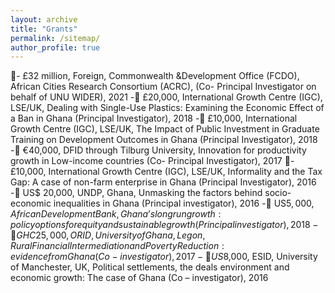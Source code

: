 ```yaml
---
layout: archive
title: "Grants"
permalink: /sitemap/
author_profile: true
---
```


-	£32 million, Foreign, Commonwealth &Development Office (FCDO), African Cities Research Consortium (ACRC), (Co- Principal Investigator on behalf of UNU WIDER), 2021
 -	£20,000, International Growth Centre (IGC), LSE/UK, Dealing with Single-Use Plastics: Examining the Economic Effect of a Ban in Ghana (Principal Investigator), 2018
 -	£10,000, International Growth Centre (IGC), LSE/UK, The Impact of Public Investment in Graduate Training on Development Outcomes in Ghana (Principal Investigator), 2018
 -	€40,000, DFID through Tilburg University, Innovation for productivity growth in Low-income countries (Co- Principal Investigator), 2017
- £10,000, International Growth Centre (IGC), LSE/UK, Informality and the Tax Gap: A case of non-farm enterprise in Ghana (Principal Investigator), 2016
 -	US$ 20,000, UNDP, Ghana, Unmasking the factors behind socio-economic inequalities in Ghana (Principal investigator), 2016
 -	US$5,000, African Development Bank, Ghana’s long run growth: policy options for equity and sustainable growth (Principal investigator), 2018
 -	GHC 25,000, ORID, University of Ghana, Legon, Rural Financial Intermediation and Poverty Reduction: evidence from Ghana (Co- investigator), 2017
 -	US$8,000, ESID, University of Manchester, UK, Political settlements, the deals environment and economic growth: The case of Ghana (Co – investigator), 2016

